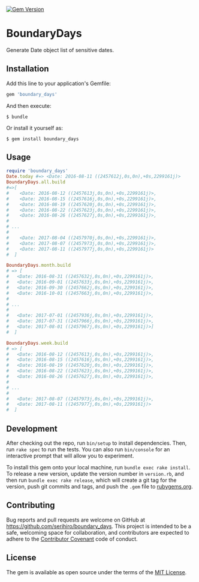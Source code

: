 [![Gem Version](https://badge.fury.io/rb/boundary_days.svg)](https://badge.fury.io/rb/boundary_days)

# BoundaryDays

Generate Date object list of sensitive dates.

## Installation

Add this line to your application's Gemfile:

```ruby
gem 'boundary_days'
```

And then execute:

    $ bundle

Or install it yourself as:

    $ gem install boundary_days

## Usage

```ruby
require 'boundary_days'
Date.today #=> <Date: 2016-08-11 ((2457612j,0s,0n),+0s,2299161j)>
BoundaryDays.all.build
#=>[
#    <Date: 2016-08-12 ((2457613j,0s,0n),+0s,2299161j)>,
#    <Date: 2016-08-15 ((2457616j,0s,0n),+0s,2299161j)>, 
#    <Date: 2016-08-19 ((2457620j,0s,0n),+0s,2299161j)>,
#    <Date: 2016-08-22 ((2457623j,0s,0n),+0s,2299161j)>,
#    <Date: 2016-08-26 ((2457627j,0s,0n),+0s,2299161j)>,
#
# ...
#
#    <Date: 2017-08-04 ((2457970j,0s,0n),+0s,2299161j)>,
#    <Date: 2017-08-07 ((2457973j,0s,0n),+0s,2299161j)>,
#    <Date: 2017-08-11 ((2457977j,0s,0n),+0s,2299161j)>
#  ]

BoundaryDays.month.build
# => [
#   <Date: 2016-08-31 ((2457632j,0s,0n),+0s,2299161j)>,
#   <Date: 2016-09-01 ((2457633j,0s,0n),+0s,2299161j)>,
#   <Date: 2016-09-30 ((2457662j,0s,0n),+0s,2299161j)>,
#   <Date: 2016-10-01 ((2457663j,0s,0n),+0s,2299161j)>, 
#
# ...
#
#   <Date: 2017-07-01 ((2457936j,0s,0n),+0s,2299161j)>,
#   <Date: 2017-07-31 ((2457966j,0s,0n),+0s,2299161j)>,
#   <Date: 2017-08-01 ((2457967j,0s,0n),+0s,2299161j)>]
#  ]

BoundaryDays.week.build
# => [
#   <Date: 2016-08-12 ((2457613j,0s,0n),+0s,2299161j)>,
#   <Date: 2016-08-15 ((2457616j,0s,0n),+0s,2299161j)>,
#   <Date: 2016-08-19 ((2457620j,0s,0n),+0s,2299161j)>, 
#   <Date: 2016-08-22 ((2457623j,0s,0n),+0s,2299161j)>,
#   <Date: 2016-08-26 ((2457627j,0s,0n),+0s,2299161j)>, 
#
# ...
#
#   <Date: 2017-08-07 ((2457973j,0s,0n),+0s,2299161j)>,
#   <Date: 2017-08-11 ((2457977j,0s,0n),+0s,2299161j)>
#  ]
```

## Development

After checking out the repo, run `bin/setup` to install dependencies. Then, run `rake spec` to run the tests. You can also run `bin/console` for an interactive prompt that will allow you to experiment.

To install this gem onto your local machine, run `bundle exec rake install`. To release a new version, update the version number in `version.rb`, and then run `bundle exec rake release`, which will create a git tag for the version, push git commits and tags, and push the `.gem` file to [rubygems.org](https://rubygems.org).

## Contributing

Bug reports and pull requests are welcome on GitHub at https://github.com/serihiro/boundary_days. This project is intended to be a safe, welcoming space for collaboration, and contributors are expected to adhere to the [Contributor Covenant](http://contributor-covenant.org) code of conduct.


## License

The gem is available as open source under the terms of the [MIT License](http://opensource.org/licenses/MIT).
